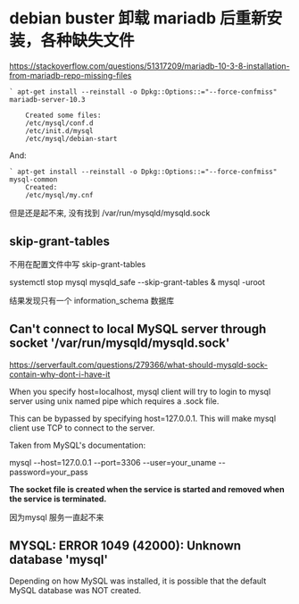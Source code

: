 
# debian buster 卸载 mariadb 后重新安装，各种缺失文件

https://stackoverflow.com/questions/51317209/mariadb-10-3-8-installation-from-mariadb-repo-missing-files

    ` apt-get install --reinstall -o Dpkg::Options::="--force-confmiss" mariadb-server-10.3

        Created some files:
        /etc/mysql/conf.d
        /etc/init.d/mysql
        /etc/mysql/debian-start

And:

    ` apt-get install --reinstall -o Dpkg::Options::="--force-confmiss" mysql-common
        Created:
        /etc/mysql/my.cnf

但是还是起不来, 没有找到 /var/run/mysqld/mysqld.sock


## skip-grant-tables 

不用在配置文件中写 skip-grant-tables

systemctl stop mysql
mysqld_safe --skip-grant-tables &
mysql -uroot

结果发现只有一个 information_schema 数据库



## Can't connect to local MySQL server through socket '/var/run/mysqld/mysqld.sock' 

https://serverfault.com/questions/279366/what-should-mysqld-sock-contain-why-dont-i-have-it

When you specify host=localhost, mysql client will try to login to mysql server using unix named pipe which requires a .sock file.

This can be bypassed by specifying host=127.0.0.1. This will make mysql client use TCP to connect to the server.

Taken from MySQL's documentation:

mysql --host=127.0.0.1 --port=3306 --user=your_uname --password=your_pass


**The socket file is created when the service is started and removed when the service is terminated.**

因为mysql 服务一直起不来


## MYSQL: ERROR 1049 (42000): Unknown database 'mysql'

Depending on how MySQL was installed, it is possible that the default MySQL database was NOT created. 



